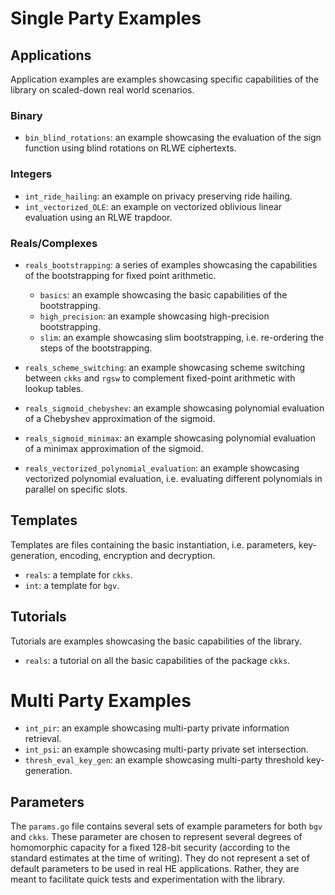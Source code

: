 # Single Party Examples

## Applications

Application examples are examples showcasing specific capabilities of the library on scaled-down real world scenarios.

### Binary

- `bin_blind_rotations`: an example showcasing the evaluation of the sign function using blind rotations on RLWE ciphertexts.

### Integers

- `int_ride_hailing`: an example on privacy preserving ride hailing.
- `int_vectorized_OLE`: an example on vectorized oblivious linear evaluation using an RLWE trapdoor.

### Reals/Complexes

- `reals_bootstrapping`: a series of examples showcasing the capabilities of the bootstrapping for fixed point arithmetic.
  - `basics`: an example showcasing the basic capabilities of the bootstrapping.
  - `high_precision`: an example showcasing high-precision bootstrapping.
  - `slim`: an example showcasing slim bootstrapping, i.e. re-ordering the steps of the bootstrapping.

- `reals_scheme_switching`: an example showcasing scheme switching between `ckks` and `rgsw` to complement fixed-point arithmetic with lookup tables.
- `reals_sigmoid_chebyshev`: an example showcasing polynomial evaluation of a Chebyshev approximation of the sigmoid.
- `reals_sigmoid_minimax`: an example showcasing polynomial evaluation of a minimax approximation of the sigmoid.
- `reals_vectorized_polynomial_evaluation`: an example showcasing vectorized polynomial evaluation, i.e. evaluating different polynomials in parallel on specific slots.

## Templates

Templates are files containing the basic instantiation, i.e. parameters, key-generation, encoding, encryption and decryption.

- `reals`: a template for `ckks`.
- `int`: a template for `bgv`.

## Tutorials

Tutorials are examples showcasing the basic capabilities of the library.

- `reals`: a tutorial on all the basic capabilities of the package `ckks`.

# Multi Party Examples

 - `int_pir`: an example showcasing multi-party private information retrieval.
 - `int_psi`: an example showcasing multi-party private set intersection.
 - `thresh_eval_key_gen`: an example showcasing multi-party threshold key-generation.

## Parameters

The `params.go` file contains several sets of example parameters for both `bgv` and `ckks`.
These parameter are chosen to represent several degrees of homomorphic capacity for a fixed 128-bit security
(according to the standard estimates at the time of writing). They do not represent a set of default parameters 
to be used in real HE applications. Rather, they are meant to facilitate quick tests and experimentation 
with the library.

